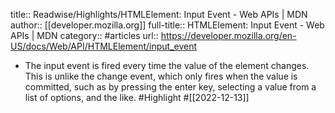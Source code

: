 title:: Readwise/Highlights/HTMLElement: Input Event - Web APIs | MDN
author:: [[developer.mozilla.org]]
full-title:: HTMLElement: Input Event - Web APIs | MDN
category:: #articles
url:: https://developer.mozilla.org/en-US/docs/Web/API/HTMLElement/input_event
- The input event is fired every time the value of the element changes. This is unlike the change event, which only fires when the value is committed, such as by pressing the enter key, selecting a value from a list of options, and the like. #Highlight #[[2022-12-13]]